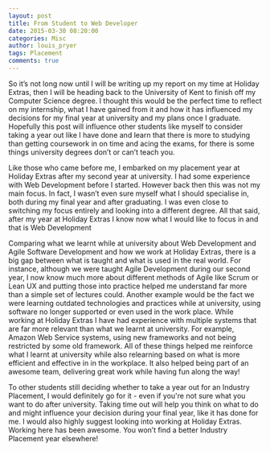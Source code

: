 ```yaml
---
layout: post
title: From Student to Web Developer
date: 2015-03-30 08:20:00
categories: Misc
author: louis_pryer
tags: Placement
comments: true
---
```


So it’s not long now until I will be writing up my report on my time at Holiday Extras, then I will be heading back to the University of Kent to finish off my Computer Science degree. I thought this would be the perfect time to reflect on my internship, what I have gained from it and how it has influenced my decisions for my final year at university and my plans once I graduate. Hopefully this post will influence other students like myself to consider taking a year out like I have done and learn that there is more to studying than getting coursework in on time and acing the exams, for there is some things university degrees don’t or can’t teach you.

Like those who came before me, I embarked on my placement year at Holiday Extras after my second year at university. I had some experience with Web Development before I started. However back then this was not my main focus. In fact, I wasn’t even sure myself what I should specialise in, both during my final year and after graduating. I was even close to switching my focus entirely and looking into a different degree. All that said, after my year at Holiday Extras I know now what I would like to focus in and that is Web Development

Comparing what we learnt while at university about Web Development and Agile Software Development and how we work at Holiday Extras, there is a big gap between what is taught and what is used in the real world. For instance, although we were taught Agile Development during our second year, I now know much more about different methods of Agile like Scrum or Lean UX and putting those into practice helped me understand far more than a simple set of lectures could. Another example would be the fact we were learning outdated technologies and practices while at university, using software no longer supported or even used in the work place. While working at Holiday Extras I have had experience with multiple systems that are far more relevant than what we learnt at university. For example, Amazon Web Service systems, using new frameworks and not being restricted by some old framework. All of these things helped me reinforce what I learnt at university while also relearning based on what is more efficient and effective in in the workplace. It also helped being part of an awesome team, delivering great work while having fun along the way!

To other students still deciding whether to take a year out for an Industry Placement, I would definitely go for it - even if you're not sure what you want to do after university. Taking time out will help you think on what to do and might influence your decision during your final year, like it has done for me. I would also highly suggest looking into working at Holiday Extras. Working here has been awesome. You won’t find a better Industry Placement year elsewhere!